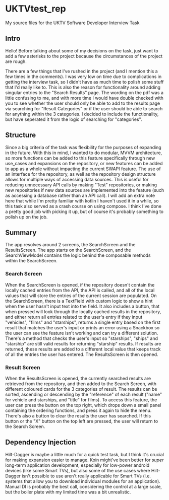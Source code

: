 # UKTVtest_rep
My source files for the UKTV Software Developer Interview Task

## Intro
Hello! Before talking about some of my decisions on the task, just want to add a few asterisks to the project because the circumstances of the project are rough.

There are a few things that I've rushed in the project (and I mention this a few times in the comments). I was very low on time due to complications in getting the interview task, so I didn't have as much time to polish some stuff that I'd really like to. This is also the reason for functionality around adding singular entries to the "Search Results" page. The wording on the pdf was a little confusing to me, and with more time I would have double checked with you to see whether the user should only be able to add to the results page via searching for "Result Categories" or if the user should be able to search for anything within the 3 categories. I decided to include the functionality, but have seperated it from the logic of searching for "categories".

## Structure
Since a big criteria of the task was flexibility for the purposes of expanding in the future. With this in mind, I wanted to do modular, MVVM architecture, so more functions can be added to this feature specifically through new use_cases and expansions on the repository, or new features can be added to app as a whole without impacting the current SWAPI feature. The use of an interface for the repository, as well as the repository design structure allows for multiple ways of accessing data sources. This is useful for reducing unnecessary API calls by making "Test" repositories, or making new repositories if new data sources are implemented into the feature (such as accessing a database rather than an API call). I will add an extra note here that while I'm pretty familiar with kotlin I haven't used it in a while, so this task also served as a crash course on using compose. I think I've done a pretty good job with picking it up, but of course it's probably something to polish up on the job.

## Summary
The app resolves around 2 screens, the SearchScreen and the ResultsScreen. The app starts on the SearchScreen, and the SearchViewModel contains the logic behind the composable methods within the SearchScreen. 

### Search Screen
When the SearchScreen is opened, if the repository doesn't contain the locally cached entries from the API, the API is called, and all of the local values that will store the entries of the current session are populated. On the SearchScreen, there is a TextField with custom logic to show a hint when the user hasn't input text into the field. It also includes a button, that when pressed will look through the locally cached results in the repository, and either return all entries related to the user's entry if they input "vehicles", "films" and "starships", returns a single entry based on the first result that matches the user's input or prints an error using a Snackbox so the user can see the feature isn't working and can try a different solution. There's a method that checks the user's input so "starships", "ships" and "starship" are still valid results for returning "starship" results. If results are returned, these results are added to a different local value that keeps track of all the entries the user has entered. The ResultsScreen is then opened.

### Result Screen
When the ResultsScreen is opened, the currently searched results are retrieved from the repository, and then added to the Search Screen, with different coloured cards for the 3 categories of result. The results can be sorted, ascending or descending by the "reference" of each result ("name" for vehicle and starships, and "title" for films). To access this feature, the user can press the button on the top right, which drops down a small panel containing the ordering functions, and press it again to hide the menu. There's also a button to clear the results the user has searched. If this button or the "X" button on the top left are pressed, the user will return to the Search Screen. 

## Dependency Injection
Hilt-Dagger is maybe a little much for a quick test task, but I think it's crucial for making expansion easier to manage. Koin might've been better for *super* long-term application development, especially for low-power android devices (like some Smart TVs), but also some of the use cases where Hilt-Dagger isn't possible to use aren't really applicable for Smart TVs (i.e. systems that allow you to download individual modules for an application). Manual DI is probably the best call, considering the control at a large scale, but the boiler plate with my limited time was a bit unrealistic.